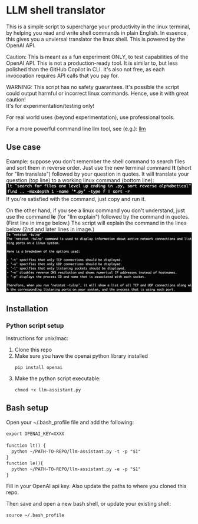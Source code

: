 # LLM shell translator

This is a simple script to supercharge your productivity in the linux terminal, 
by helping you read and write shell commands in plain English.  In essence,
this gives you a unviersal translator the linux shell. This is
powered by the OpenAI API.

Caution: This is meant as a fun experiment ONLY, to test capabilities of the 
OpenAI API.  This is  not a production-ready tool. It is similar to, but less 
polished than the GitHub Copilot in CLI. It's also not free, as each invocoation 
requires API calls that you pay for. 


WARNING: This script has no safety guarantees. It's possible the script could 
output harmful or incorrect linux commands.  Hence, use it with great caution!  
It's for experimentation/testing only!

For real world uses (beyond experimentation), use professional tools.

For a more powerful command line llm tool, see (e.g.): [llm](https://github.com/simonw/llm)

## Use case
Example: suppose you don't remember the shell command to search files and sort 
them in reverse order.  Just use the new terminal command **lt** (short for 
"llm translate") followed by your question in quotes. lt will 
translate your question (top line) to a working linux command (bottom line):
![img](imgs/search.png)  
If you're satisfied with the command, just copy and run it.


On the other hand, if you see a linux command you don't understand, just use
the command **le** (for "llm explain") followed by the command in quotes. 
(First line in image below.) The script will explain the command
in the lines below (2nd and later lines in image.)
![img](imgs/netstat.png)

## Installation

### Python script setup
Instructions for unix/mac:
1. Clone this repo 
1. Make sure you have the openai python library installed
    ```shell
    pip install openai
    ```
1. Make the python script executable:
    ```shell
    chmod +x llm-assistant.py
    ```

## Bash setup
Open your ~/.bash_profile file and add the following:

```shell
export OPENAI_KEY=XXXX

function lt() {
  python ~/PATH-TO-REPO/llm-assistant.py -t -p "$1" 
}
function le(){
  python ~/PATH-TO-REPO/llm-assistant.py -e -p "$1"
}
```
Fill in your OpenAI api key. Also update the paths to where you cloned this repo.

Then save and open a new bash shell, or update your existing shell:
```shell
source ~/.bash_profile
```

